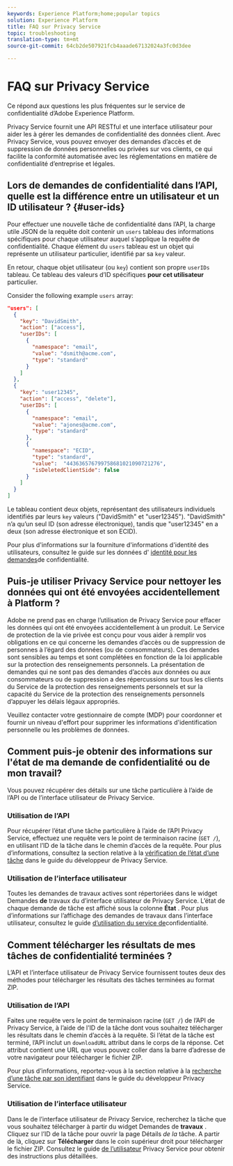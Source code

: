 ```yaml
---
keywords: Experience Platform;home;popular topics
solution: Experience Platform
title: FAQ sur Privacy Service
topic: troubleshooting
translation-type: tm+mt
source-git-commit: 64cb2de507921fcb4aaade67132024a3fc0d3dee

---
```



# FAQ sur Privacy Service

Ce répond aux questions les plus fréquentes sur le service de confidentialité d’Adobe Experience Platform.

Privacy Service fournit une API RESTful et une interface utilisateur pour aider les à  gérer les demandes de confidentialité des données client. Avec Privacy Service, vous pouvez envoyer des demandes d’accès et de suppression de données personnelles ou privées sur vos clients, ce qui facilite la conformité automatisée avec les réglementations en matière de confidentialité d’entreprise et légales.

## Lors de demandes de confidentialité dans l’API, quelle est la différence entre un utilisateur et un ID utilisateur ? {#user-ids}

Pour effectuer une nouvelle tâche de confidentialité dans l’API, la charge utile JSON de la requête doit contenir un `users` tableau des informations spécifiques pour chaque utilisateur auquel s’applique la requête de confidentialité. Chaque élément du `users` tableau est un objet qui représente un utilisateur particulier, identifié par sa `key` valeur.

En retour, chaque objet utilisateur (ou `key`) contient son propre `userIDs` tableau. Ce tableau  des valeurs d’ID spécifiques **pour cet utilisateur** particulier.

Consider the following example `users` array:

```json
"users": [
  {
    "key": "DavidSmith",
    "action": ["access"],
    "userIDs": [
      {
        "namespace": "email",
        "value": "dsmith@acme.com",
        "type": "standard"
      }
    ]
  },
  {
    "key": "user12345",
    "action": ["access", "delete"],
    "userIDs": [
      {
        "namespace": "email",
        "value": "ajones@acme.com",
        "type": "standard"
      },
      {
        "namespace": "ECID",
        "type": "standard",
        "value":  "443636576799758681021090721276",
        "isDeletedClientSide": false
      }
    ]
  }
]
```

Le tableau contient deux objets, représentant des utilisateurs individuels identifiés par leurs `key` valeurs (&quot;DavidSmith&quot; et &quot;user12345&quot;). &quot;DavidSmith&quot; n’a qu’un seul ID (son adresse électronique), tandis que &quot;user12345&quot; en a deux (son adresse électronique et son ECID).

Pour plus d&#39;informations sur la fourniture d&#39;informations d&#39;identité des utilisateurs, consultez le guide sur les données d&#39; [identité pour les demandes](identity-data.md)de confidentialité.


## Puis-je utiliser Privacy Service pour nettoyer les données qui ont été envoyées accidentellement à Platform ?

Adobe ne prend pas en charge l’utilisation de Privacy Service pour effacer les données qui ont été envoyées accidentellement à un produit. Le Service de protection de la vie privée est conçu pour vous aider à remplir vos obligations en ce qui concerne les demandes d’accès ou de suppression de personnes à l’égard des données (ou de consommateurs). Ces demandes sont sensibles au temps et sont complétées en fonction de la loi applicable sur la protection des renseignements personnels. La présentation de demandes qui ne sont pas des demandes d’accès aux données ou aux consommateurs ou de suppression a des répercussions sur tous les clients du Service de la protection des renseignements personnels et sur la capacité du Service de la protection des renseignements personnels d’appuyer les délais légaux appropriés.

Veuillez contacter votre gestionnaire de compte (MDP) pour coordonner et fournir un niveau d&#39;effort pour supprimer les informations d&#39;identification personnelle ou les problèmes de données.

## Comment puis-je obtenir des informations sur l&#39;état de ma demande de confidentialité ou de mon travail?

Vous pouvez récupérer des détails sur une tâche particulière à l’aide de l’API ou de l’interface utilisateur de Privacy Service.

### Utilisation de l’API

Pour récupérer l’état d’une tâche particulière à l’aide de l’API Privacy Service, effectuez une requête vers le point de terminaison racine (`GET /`), en utilisant l’ID de la tâche dans le chemin d’accès de la requête. Pour plus d’informations, consultez la section relative à la [vérification de l’état d’une tâche](api/privacy-jobs.md#check-the-status-of-a-job) dans le guide du développeur de Privacy Service.

### Utilisation de l’interface utilisateur

Toutes les demandes de travaux actives sont répertoriées dans le widget Demandes **de** travaux du  d’interface utilisateur de Privacy Service. L’état de chaque demande de tâche est affiché sous la colonne **État** . Pour plus d’informations sur l’affichage des demandes de travaux dans l’interface utilisateur, consultez le guide [d’utilisation du service de](ui/user-guide.md)confidentialité.

## Comment télécharger les résultats de mes tâches de confidentialité terminées ?

L’API et l’interface utilisateur de Privacy Service fournissent toutes deux des méthodes pour télécharger les résultats des tâches terminées au format ZIP.

### Utilisation de l’API

Faites une requête vers le point de terminaison racine (`GET /`) de l’API de Privacy Service, à l’aide de l’ID de la tâche dont vous souhaitez télécharger les résultats dans le chemin d’accès à la requête. Si l’état de la tâche est terminé, l’API inclut un `downloadURL` attribut dans le corps de la réponse. Cet attribut contient une URL que vous pouvez coller dans la barre d’adresse de votre navigateur pour télécharger le fichier ZIP.

Pour plus d’informations, reportez-vous à la section relative à la [recherche d’une tâche par son identifiant](api/privacy-jobs.md#check-the-status-of-a-job) dans le guide du développeur Privacy Service.

### Utilisation de l’interface utilisateur

Dans le de l’interface utilisateur de Privacy Service, recherchez la tâche que vous souhaitez télécharger à partir du widget Demandes de **travaux** . Cliquez sur l’ID de la tâche pour ouvrir la page Détails _de la_ tâche. A partir de là, cliquez sur **Télécharger** dans le coin supérieur droit pour télécharger le fichier ZIP. Consultez le guide [de l’utilisateur](ui/user-guide.md) Privacy Service pour obtenir des instructions plus détaillées.